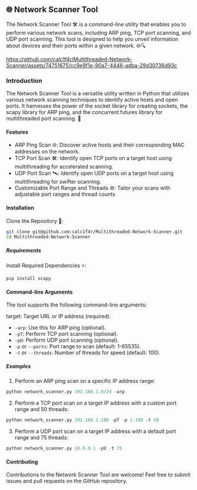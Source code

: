 ## 🌐 Network Scanner Tool

The Network Scanner Tool 🛠️ is a command-line utility that enables you to perform various network scans, including ARP ping, TCP port scanning, and UDP port scanning. This tool is designed to help you unveil information about devices and their ports within a given network. 🌐🔍

https://github.com/calc1f4r/Multithreaded-Network-Scanner/assets/74751675/cc9e9f1e-90a7-4446-adba-29d30736d93c



### Introduction

The Network Scanner Tool is a versatile utility written in Python that utilizes various network scanning techniques to identify active hosts and open ports. It harnesses the power of the socket library for creating sockets, the scapy library for ARP ping, and the concurrent.futures library for multithreaded port scanning. 🚀

#### Features

- ARP Ping Scan 🌐: Discover active hosts and their corresponding MAC addresses on the network.
- TCP Port Scan 🛠️: Identify open TCP ports on a target host using multithreading for accelerated scanning.
- UDP Port Scan 🛰️: Identify open UDP ports on a target host using multithreading for swifter scanning.
- Customizable Port Range and Threads ⚙️: Tailor your scans with adjustable port ranges and thread counts

#### Installation

Clone the Repository 📂:

```bash
git clone git@github.com:calc1f4r/Multithreaded-Network-Scanner.git
cd Multithreaded-Network-Scanner
```

##### Requirements

Install Required Dependencies ⚡️:

```bash
pip install scapy
```

#### Command-line Arguments

The tool supports the following command-line arguments:

target: Target URL or IP address (required).

- `-arp`: Use this for ARP ping (optional).
- `-pT`: Perform TCP port scanning (optional).
- `-pU`: Perform UDP port scanning (optional).
- `-p` or `--ports`: Port range to scan (default: 1-65535).
- `-t` or `--threads`: Number of threads for speed (default: 100).

##### Examples

1. Perform an ARP ping scan on a specific IP address range:

```python
python network_scanner.py 192.168.1.0/24 -arp
```

2. Perform a TCP port scan on a target IP address with a custom port range and 50 threads:

```python
python network_scanner.py 192.168.1.100 -pT -p 1-100 -t 50
```

3. Perform a UDP port scan on a target IP address with a default port range and 75 threads:

```python
python network_scanner.py 10.0.0.1 -pU -t 75
```

#### Contributing

Contributions to the Network Scanner Tool are welcome! Feel free to submit issues and pull requests on the GitHub repository.

